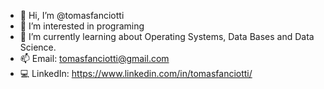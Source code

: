 - 👋 Hi, I’m @tomasfanciotti
- 👀 I’m interested in programing
- 🌱 I’m currently learning about Operating Systems, Data Bases and Data Science.
- 📫 Email: tomasfanciotti@gmail.com
- 💻 LinkedIn: https://www.linkedin.com/in/tomasfanciotti/

<!---
tomasfanciotti/tomasfanciotti is a ✨ special ✨ repository because its `README.md` (this file) appears on your GitHub profile.
You can click the Preview link to take a look at your changes.
--->
